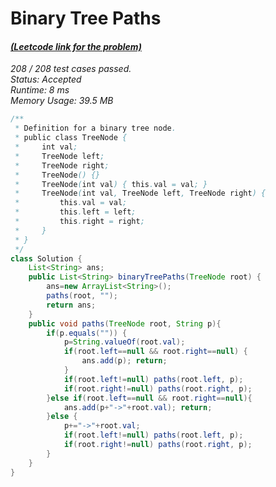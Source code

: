 # **Binary Tree Paths**

#### [_(Leetcode link for the problem)_](https://leetcode.com/problems/binary-tree-paths/)

_208 / 208 test cases passed.  
Status: Accepted  
Runtime: 8 ms  
Memory Usage: 39.5 MB_

```java
/**
 * Definition for a binary tree node.
 * public class TreeNode {
 *     int val;
 *     TreeNode left;
 *     TreeNode right;
 *     TreeNode() {}
 *     TreeNode(int val) { this.val = val; }
 *     TreeNode(int val, TreeNode left, TreeNode right) {
 *         this.val = val;
 *         this.left = left;
 *         this.right = right;
 *     }
 * }
 */
class Solution {
    List<String> ans;
    public List<String> binaryTreePaths(TreeNode root) {
        ans=new ArrayList<String>();
        paths(root, "");
        return ans;
    }
    public void paths(TreeNode root, String p){
        if(p.equals("")) {
            p=String.valueOf(root.val);
            if(root.left==null && root.right==null) {
                ans.add(p); return;
            }
            if(root.left!=null) paths(root.left, p);
            if(root.right!=null) paths(root.right, p);
        }else if(root.left==null && root.right==null){
            ans.add(p+"->"+root.val); return;
        }else {
            p+="->"+root.val;
            if(root.left!=null) paths(root.left, p);
            if(root.right!=null) paths(root.right, p);
        }
    }
}
```
